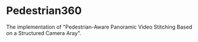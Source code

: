 # Pedestrian360
The implementation of "Pedestrian-Aware Panoramic Video Stitching Based on a Structured Camera Aray".
